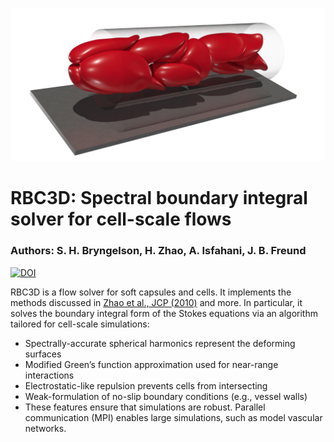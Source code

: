 <p align="center">
  <a href="http://mflowcode.github.io/">
    <img src="install/cells-2.png" alt="RBC3D Banner" width="600"/>
  </a>
</p>

# RBC3D: Spectral boundary integral solver for cell-scale flows
### Authors: S. H. Bryngelson, H. Zhao, A. Isfahani, J. B. Freund

[![DOI](https://zenodo.org/badge/412637841.svg)](https://zenodo.org/badge/latestdoi/412637841)


RBC3D is a flow solver for soft capsules and cells. 
It implements the methods discussed in [Zhao et al., JCP (2010)](https://doi.org/10.1016/j.jcp.2010.01.024) and more.
In particular, it solves the boundary integral form of the Stokes equations via an algorithm tailored for cell-scale simulations:

* Spectrally-accurate spherical harmonics represent the deforming surfaces
* Modified Green’s function approximation used for near-range interactions
* Electrostatic-like repulsion prevents cells from intersecting
* Weak-formulation of no-slip boundary conditions (e.g., vessel walls)
* These features ensure that simulations are robust. Parallel communication (MPI) enables large simulations, such as model vascular networks.

